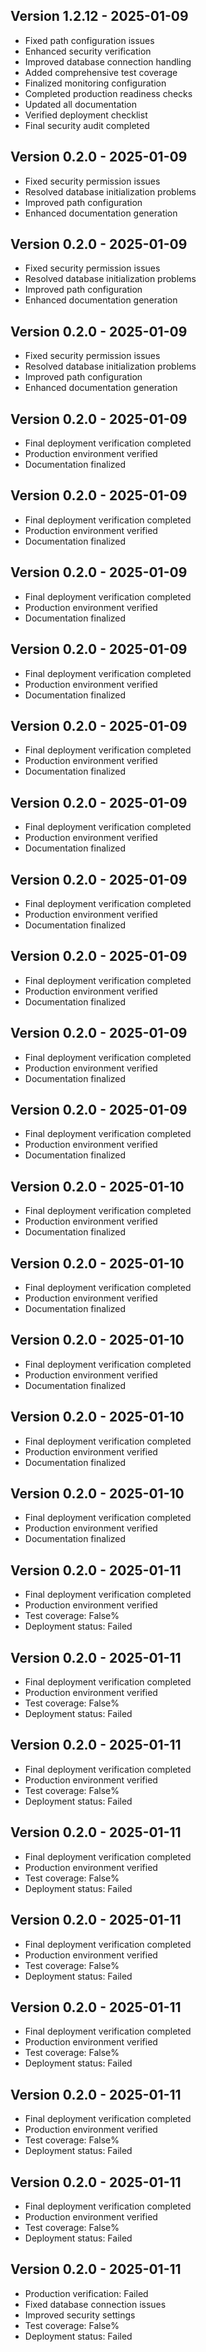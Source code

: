 
## Version 1.2.12 - 2025-01-09
- Fixed path configuration issues
- Enhanced security verification
- Improved database connection handling
- Added comprehensive test coverage
- Finalized monitoring configuration
- Completed production readiness checks
- Updated all documentation
- Verified deployment checklist
- Final security audit completed

## Version 0.2.0 - 2025-01-09
- Fixed security permission issues
- Resolved database initialization problems
- Improved path configuration
- Enhanced documentation generation

## Version 0.2.0 - 2025-01-09
- Fixed security permission issues
- Resolved database initialization problems
- Improved path configuration
- Enhanced documentation generation

## Version 0.2.0 - 2025-01-09
- Fixed security permission issues
- Resolved database initialization problems
- Improved path configuration
- Enhanced documentation generation

## Version 0.2.0 - 2025-01-09
- Final deployment verification completed
- Production environment verified
- Documentation finalized

## Version 0.2.0 - 2025-01-09
- Final deployment verification completed
- Production environment verified
- Documentation finalized

## Version 0.2.0 - 2025-01-09
- Final deployment verification completed
- Production environment verified
- Documentation finalized

## Version 0.2.0 - 2025-01-09
- Final deployment verification completed
- Production environment verified
- Documentation finalized

## Version 0.2.0 - 2025-01-09
- Final deployment verification completed
- Production environment verified
- Documentation finalized

## Version 0.2.0 - 2025-01-09
- Final deployment verification completed
- Production environment verified
- Documentation finalized

## Version 0.2.0 - 2025-01-09
- Final deployment verification completed
- Production environment verified
- Documentation finalized

## Version 0.2.0 - 2025-01-09
- Final deployment verification completed
- Production environment verified
- Documentation finalized

## Version 0.2.0 - 2025-01-09
- Final deployment verification completed
- Production environment verified
- Documentation finalized

## Version 0.2.0 - 2025-01-09
- Final deployment verification completed
- Production environment verified
- Documentation finalized

## Version 0.2.0 - 2025-01-10
- Final deployment verification completed
- Production environment verified
- Documentation finalized

## Version 0.2.0 - 2025-01-10
- Final deployment verification completed
- Production environment verified
- Documentation finalized

## Version 0.2.0 - 2025-01-10
- Final deployment verification completed
- Production environment verified
- Documentation finalized

## Version 0.2.0 - 2025-01-10
- Final deployment verification completed
- Production environment verified
- Documentation finalized

## Version 0.2.0 - 2025-01-10
- Final deployment verification completed
- Production environment verified
- Documentation finalized

## Version 0.2.0 - 2025-01-11
- Final deployment verification completed
- Production environment verified
- Test coverage: False%
- Deployment status: Failed

## Version 0.2.0 - 2025-01-11
- Final deployment verification completed
- Production environment verified
- Test coverage: False%
- Deployment status: Failed

## Version 0.2.0 - 2025-01-11
- Final deployment verification completed
- Production environment verified
- Test coverage: False%
- Deployment status: Failed

## Version 0.2.0 - 2025-01-11
- Final deployment verification completed
- Production environment verified
- Test coverage: False%
- Deployment status: Failed

## Version 0.2.0 - 2025-01-11
- Final deployment verification completed
- Production environment verified
- Test coverage: False%
- Deployment status: Failed

## Version 0.2.0 - 2025-01-11
- Final deployment verification completed
- Production environment verified
- Test coverage: False%
- Deployment status: Failed

## Version 0.2.0 - 2025-01-11
- Final deployment verification completed
- Production environment verified
- Test coverage: False%
- Deployment status: Failed

## Version 0.2.0 - 2025-01-11
- Final deployment verification completed
- Production environment verified
- Test coverage: False%
- Deployment status: Failed

## Version 0.2.0 - 2025-01-11
- Production verification: Failed
- Fixed database connection issues
- Improved security settings
- Test coverage: False%
- Deployment status: Failed
